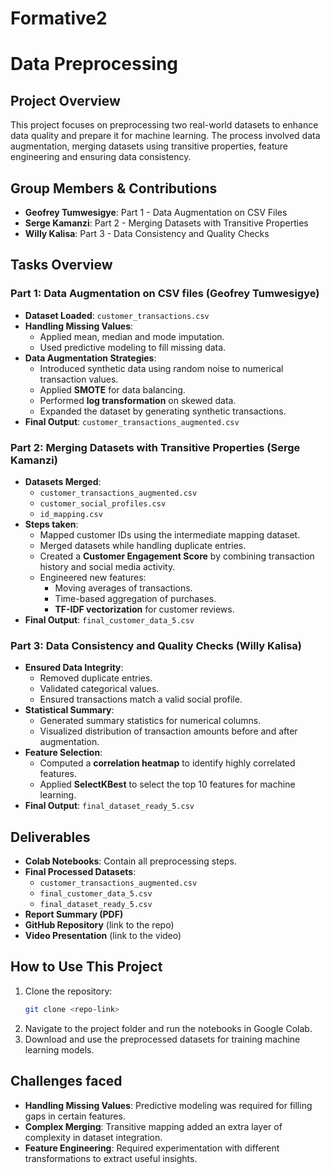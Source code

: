 # Formative2
# Data Preprocessing 

## Project Overview
This project focuses on preprocessing two real-world datasets to enhance data quality and prepare it for machine learning. The process involved data augmentation, merging datasets using transitive properties, feature engineering and ensuring data consistency.

## Group Members & Contributions
- **Geofrey Tumwesigye**: Part 1 - Data Augmentation on CSV Files
- **Serge Kamanzi**: Part 2 - Merging Datasets with Transitive Properties
- **Willy Kalisa**: Part 3 - Data Consistency and Quality Checks

## Tasks Overview
### **Part 1: Data Augmentation on CSV files (Geofrey Tumwesigye)**
- **Dataset Loaded**: `customer_transactions.csv`
- **Handling Missing Values**:
  - Applied mean, median and mode imputation.
  - Used predictive modeling to fill missing data.
- **Data Augmentation Strategies**:
  - Introduced synthetic data using random noise to numerical transaction values.
  - Applied **SMOTE** for data balancing.
  - Performed **log transformation** on skewed data.
  - Expanded the dataset by generating synthetic transactions.
- **Final Output**: `customer_transactions_augmented.csv`

### **Part 2: Merging Datasets with Transitive Properties (Serge Kamanzi)**
- **Datasets Merged**:
  - `customer_transactions_augmented.csv`
  - `customer_social_profiles.csv` 
  - `id_mapping.csv` 
- **Steps taken**:
  - Mapped customer IDs using the intermediate mapping dataset.
  - Merged datasets while handling duplicate entries.
  - Created a **Customer Engagement Score** by combining transaction history and social media activity.
  - Engineered new features:
    - Moving averages of transactions.
    - Time-based aggregation of purchases.
    - **TF-IDF vectorization** for customer reviews.
- **Final Output**: `final_customer_data_5.csv`

### **Part 3: Data Consistency and Quality Checks (Willy Kalisa)**
- **Ensured Data Integrity**:
  - Removed duplicate entries.
  - Validated categorical values.
  - Ensured transactions match a valid social profile.
- **Statistical Summary**:
  - Generated summary statistics for numerical columns.
  - Visualized distribution of transaction amounts before and after augmentation.
- **Feature Selection**:
  - Computed a **correlation heatmap** to identify highly correlated features.
  - Applied **SelectKBest** to select the top 10 features for machine learning.
- **Final Output**: `final_dataset_ready_5.csv`

## Deliverables
- **Colab Notebooks**: Contain all preprocessing steps.
- **Final Processed Datasets**:
  - `customer_transactions_augmented.csv`
  - `final_customer_data_5.csv`
  - `final_dataset_ready_5.csv`
- **Report Summary (PDF)**
- **GitHub Repository** (link to the repo)
- **Video Presentation** (link to the video)

## How to Use This Project
1. Clone the repository:
   ```sh
   git clone <repo-link>
   ```
2. Navigate to the project folder and run the notebooks in Google Colab.
3. Download and use the preprocessed datasets for training machine learning models.

## Challenges faced
- **Handling Missing Values**: Predictive modeling was required for filling gaps in certain features.
- **Complex Merging**: Transitive mapping added an extra layer of complexity in dataset integration.
- **Feature Engineering**: Required experimentation with different transformations to extract useful insights.



